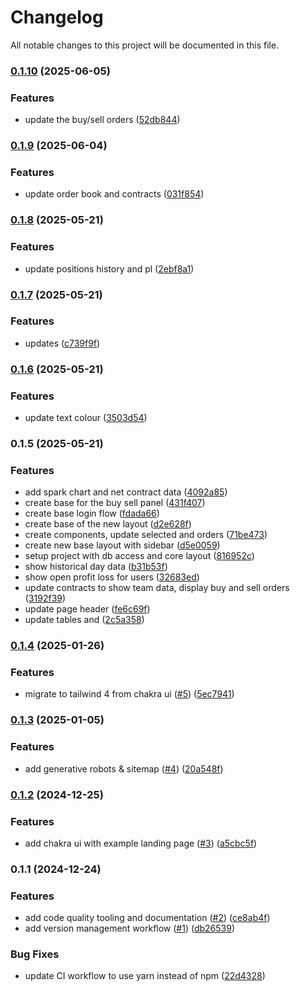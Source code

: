 # Changelog

All notable changes to this project will be documented in this file.

### [0.1.10](https://github.com/ConvokeSoftware/sd-next-js/compare/v0.1.9...v0.1.10) (2025-06-05)

### Features

- update the buy/sell orders ([52db844](https://github.com/ConvokeSoftware/sd-next-js/commit/52db844d4ea20b17ab4112908ef08d775cd5912a))

### [0.1.9](https://github.com/ConvokeSoftware/sd-next-js/compare/v0.1.8...v0.1.9) (2025-06-04)

### Features

- update order book and contracts ([031f854](https://github.com/ConvokeSoftware/sd-next-js/commit/031f854d2848f8820a13d129f001bf3c88b46b54))

### [0.1.8](https://github.com/ConvokeSoftware/sd-next-js/compare/v0.1.7...v0.1.8) (2025-05-21)

### Features

- update positions history and pl ([2ebf8a1](https://github.com/ConvokeSoftware/sd-next-js/commit/2ebf8a186ba002a0e6e45ac0e1cb74b6d8442479))

### [0.1.7](https://github.com/ConvokeSoftware/sd-next-js/compare/v0.1.6...v0.1.7) (2025-05-21)

### Features

- updates ([c739f9f](https://github.com/ConvokeSoftware/sd-next-js/commit/c739f9fb2cb187231385bfcb0d5ee4c67db78d99))

### [0.1.6](https://github.com/ConvokeSoftware/sd-next-js/compare/v0.1.5...v0.1.6) (2025-05-21)

### Features

- update text colour ([3503d54](https://github.com/ConvokeSoftware/sd-next-js/commit/3503d542547faf425bac03b3d2ba1da0c2eb8f06))

### 0.1.5 (2025-05-21)

### Features

- add spark chart and net contract data ([4092a85](https://github.com/ConvokeSoftware/sd-next-js/commit/4092a85ca80564dfe91c0be0ca8682dbf15afd62))
- create base for the buy sell panel ([431f407](https://github.com/ConvokeSoftware/sd-next-js/commit/431f40770dec52d9f786d32651fa05fe9624f629))
- create base login flow ([fdada66](https://github.com/ConvokeSoftware/sd-next-js/commit/fdada66d409e82bde97d89000bc758800c2b8980))
- create base of the new layout ([d2e628f](https://github.com/ConvokeSoftware/sd-next-js/commit/d2e628f911db1d6df1e52db9b8d3ba3941bf27da))
- create components, update selected and orders ([71be473](https://github.com/ConvokeSoftware/sd-next-js/commit/71be473ff75c0deba7f48bc8b4ec4fe58c390e72))
- create new base layout with sidebar ([d5e0059](https://github.com/ConvokeSoftware/sd-next-js/commit/d5e00590724d39bcc10b42f9a406a82c693b0c3a))
- setup project with db access and core layout ([816952c](https://github.com/ConvokeSoftware/sd-next-js/commit/816952c1cdbfb161c08ab8e1fbed11c39b630472))
- show historical day data ([b31b53f](https://github.com/ConvokeSoftware/sd-next-js/commit/b31b53fb6f27374176dd5f54307c44eb7cfe5ec6))
- show open profit loss for users ([32683ed](https://github.com/ConvokeSoftware/sd-next-js/commit/32683ed6f8379fdb10747990112be8166b93aa7f))
- update contracts to show team data, display buy and sell orders ([3192f39](https://github.com/ConvokeSoftware/sd-next-js/commit/3192f396b47f09f4093555497c25b685d601f90c))
- update page header ([fe6c69f](https://github.com/ConvokeSoftware/sd-next-js/commit/fe6c69f5758548c4bfafcb13a386e98f2886d106))
- update tables and ([2c5a358](https://github.com/ConvokeSoftware/sd-next-js/commit/2c5a358cb7ad69015862f1c4e3a51677462b933f))

### [0.1.4](https://github.com/ConvokeSoftware/aotc/compare/v0.1.3...v0.1.4) (2025-01-26)

### Features

- migrate to tailwind 4 from chakra ui ([#5](https://github.com/ConvokeSoftware/aotc/issues/5)) ([5ec7941](https://github.com/ConvokeSoftware/aotc/commit/5ec79410abd745cac510d720a0e8350fa283d01e))

### [0.1.3](https://github.com/ConvokeSoftware/aotc/compare/v0.1.2...v0.1.3) (2025-01-05)

### Features

- add generative robots & sitemap ([#4](https://github.com/ConvokeSoftware/aotc/issues/4)) ([20a548f](https://github.com/ConvokeSoftware/aotc/commit/20a548f140f5c0e666922daf68445df72bfb71be))

### [0.1.2](https://github.com/ConvokeSoftware/aotc/compare/v0.1.1...v0.1.2) (2024-12-25)

### Features

- add chakra ui with example landing page ([#3](https://github.com/ConvokeSoftware/aotc/issues/3)) ([a5cbc5f](https://github.com/ConvokeSoftware/aotc/commit/a5cbc5f24621feea47b2b888bc18c26cc1596322))

### 0.1.1 (2024-12-24)

### Features

- add code quality tooling and documentation ([#2](https://github.com/ConvokeSoftware/aotc/issues/2)) ([ce8ab4f](https://github.com/ConvokeSoftware/aotc/commit/ce8ab4ff1b4d4313570312ac01e98e7ba6fd36b0))
- add version management workflow ([#1](https://github.com/ConvokeSoftware/aotc/issues/1)) ([db26539](https://github.com/ConvokeSoftware/aotc/commit/db265397513563aa08c486c98d48c158c02679ee))

### Bug Fixes

- update CI workflow to use yarn instead of npm ([22d4328](https://github.com/ConvokeSoftware/aotc/commit/22d4328c45e238994c583770a9eb4a4dde412183))
